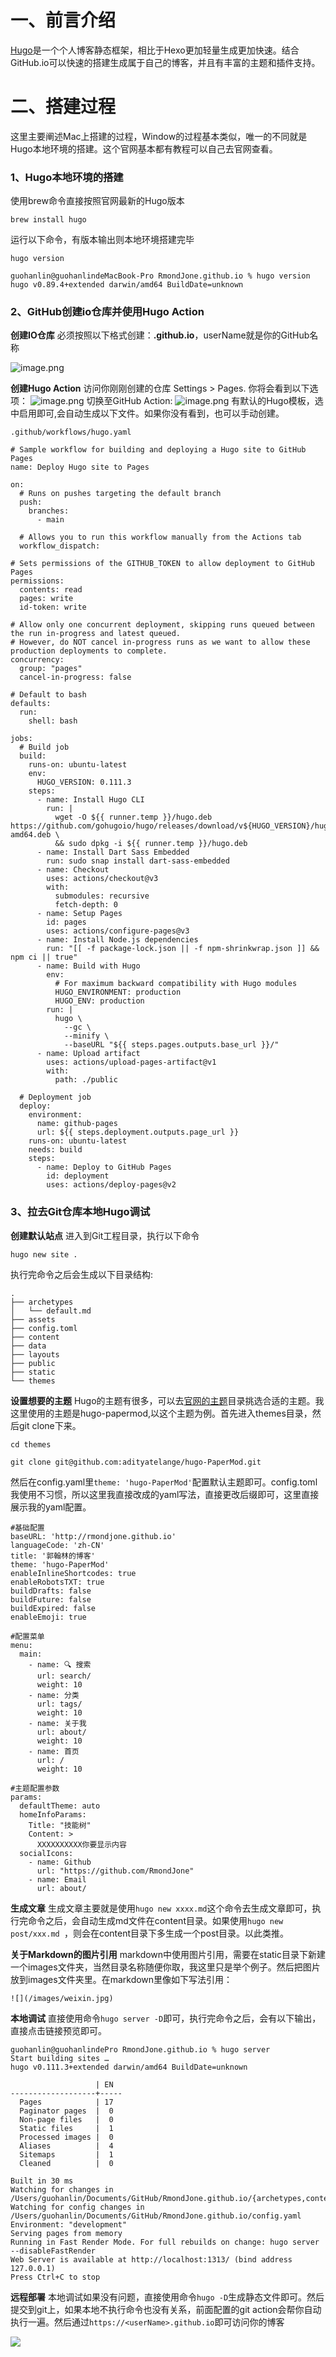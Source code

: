 # 一、前言介绍
[Hugo](https://gohugo.io/)是一个个人博客静态框架，相比于Hexo更加轻量生成更加快速。结合GitHub.io可以快速的搭建生成属于自己的博客，并且有丰富的主题和插件支持。

# 二、搭建过程

这里主要阐述Mac上搭建的过程，Window的过程基本类似，唯一的不同就是Hugo本地环境的搭建。这个官网基本都有教程可以自己去官网查看。

### 1、Hugo本地环境的搭建
使用brew命令直接按照官网最新的Hugo版本
```
brew install hugo
```
运行以下命令，有版本输出则本地环境搭建完毕
```
hugo version

guohanlin@guohanlindeMacBook-Pro RmondJone.github.io % hugo version
hugo v0.89.4+extended darwin/amd64 BuildDate=unknown
```

### 2、GitHub创建io仓库并使用Hugo Action

**创建IO仓库**
必须按照以下格式创建：**<userName>.github.io**，userName就是你的GitHub名称

![image.png](/images/hugo_1.png)


**创建Hugo Action**
访问你刚刚创建的仓库 Settings > Pages. 你将会看到以下选项：
![image.png](/images/hugo_2.png)
切换至GitHub Action:
![image.png](/images/hugo_3.png)
有默认的Hugo模板，选中启用即可,会自动生成以下文件。如果你没有看到，也可以手动创建。

`.github/workflows/hugo.yaml`
```
# Sample workflow for building and deploying a Hugo site to GitHub Pages
name: Deploy Hugo site to Pages

on:
  # Runs on pushes targeting the default branch
  push:
    branches:
      - main

  # Allows you to run this workflow manually from the Actions tab
  workflow_dispatch:

# Sets permissions of the GITHUB_TOKEN to allow deployment to GitHub Pages
permissions:
  contents: read
  pages: write
  id-token: write

# Allow only one concurrent deployment, skipping runs queued between the run in-progress and latest queued.
# However, do NOT cancel in-progress runs as we want to allow these production deployments to complete.
concurrency:
  group: "pages"
  cancel-in-progress: false

# Default to bash
defaults:
  run:
    shell: bash

jobs:
  # Build job
  build:
    runs-on: ubuntu-latest
    env:
      HUGO_VERSION: 0.111.3
    steps:
      - name: Install Hugo CLI
        run: |
          wget -O ${{ runner.temp }}/hugo.deb https://github.com/gohugoio/hugo/releases/download/v${HUGO_VERSION}/hugo_extended_${HUGO_VERSION}_linux-amd64.deb \
          && sudo dpkg -i ${{ runner.temp }}/hugo.deb          
      - name: Install Dart Sass Embedded
        run: sudo snap install dart-sass-embedded
      - name: Checkout
        uses: actions/checkout@v3
        with:
          submodules: recursive
          fetch-depth: 0
      - name: Setup Pages
        id: pages
        uses: actions/configure-pages@v3
      - name: Install Node.js dependencies
        run: "[[ -f package-lock.json || -f npm-shrinkwrap.json ]] && npm ci || true"
      - name: Build with Hugo
        env:
          # For maximum backward compatibility with Hugo modules
          HUGO_ENVIRONMENT: production
          HUGO_ENV: production
        run: |
          hugo \
            --gc \
            --minify \
            --baseURL "${{ steps.pages.outputs.base_url }}/"          
      - name: Upload artifact
        uses: actions/upload-pages-artifact@v1
        with:
          path: ./public

  # Deployment job
  deploy:
    environment:
      name: github-pages
      url: ${{ steps.deployment.outputs.page_url }}
    runs-on: ubuntu-latest
    needs: build
    steps:
      - name: Deploy to GitHub Pages
        id: deployment
        uses: actions/deploy-pages@v2
```

### 3、拉去Git仓库本地Hugo调试

**创建默认站点**
进入到Git工程目录，执行以下命令
```
hugo new site .
```
执行完命令之后会生成以下目录结构:
```
.
├── archetypes
│   └── default.md
├── assets
├── config.toml
├── content
├── data
├── layouts
├── public
├── static
└── themes
```

**设置想要的主题**
Hugo的主题有很多，可以去[官网的主题](https://themes.gohugo.io/)目录挑选合适的主题。我这里使用的主题是hugo-papermod,以这个主题为例。首先进入themes目录，然后git clone下来。

```
cd themes

git clone git@github.com:adityatelange/hugo-PaperMod.git
```
然后在config.yaml里`theme: 'hugo-PaperMod'`配置默认主题即可。config.toml我使用不习惯，所以这里我直接改成的yaml写法，直接更改后缀即可，这里直接展示我的yaml配置。
```
#基础配置
baseURL: 'http://rmondjone.github.io'
languageCode: 'zh-CN'
title: '郭翰林的博客'
theme: 'hugo-PaperMod'
enableInlineShortcodes: true
enableRobotsTXT: true
buildDrafts: false
buildFuture: false
buildExpired: false
enableEmoji: true

#配置菜单
menu:
  main:
    - name: 🔍 搜索
      url: search/
      weight: 10
    - name: 分类
      url: tags/
      weight: 10
    - name: 关于我
      url: about/
      weight: 10
    - name: 首页
      url: /
      weight: 10

#主题配置参数
params:
  defaultTheme: auto
  homeInfoParams:
    Title: "技能树"
    Content: >
      XXXXXXXXXX你要显示内容
  socialIcons:
    - name: Github
      url: "https://github.com/RmondJone"
    - name: Email
      url: about/

```
**生成文章**
生成文章主要就是使用`hugo new xxxx.md`这个命令去生成文章即可，执行完命令之后，会自动生成md文件在content目录。如果使用`hugo new  post/xxx.md `，则会在content目录下多生成一个post目录。以此类推。

**关于Markdown的图片引用**
markdown中使用图片引用，需要在static目录下新建一个images文件夹，当然目录名称随便你取，我这里只是举个例子。然后把图片放到images文件夹里。在markdown里像如下写法引用：
```
![](/images/weixin.jpg)
```

**本地调试**
直接使用命令`hugo server -D`即可，执行完命令之后，会有以下输出，直接点击链接预览即可。
```
guohanlin@guohanlindePro RmondJone.github.io % hugo server
Start building sites … 
hugo v0.111.3+extended darwin/amd64 BuildDate=unknown

                   | EN  
-------------------+-----
  Pages            | 17  
  Paginator pages  |  0  
  Non-page files   |  0  
  Static files     |  1  
  Processed images |  0  
  Aliases          |  4  
  Sitemaps         |  1  
  Cleaned          |  0  

Built in 30 ms
Watching for changes in /Users/guohanlin/Documents/GitHub/RmondJone.github.io/{archetypes,content,static,themes}
Watching for config changes in /Users/guohanlin/Documents/GitHub/RmondJone.github.io/config.yaml
Environment: "development"
Serving pages from memory
Running in Fast Render Mode. For full rebuilds on change: hugo server --disableFastRender
Web Server is available at http://localhost:1313/ (bind address 127.0.0.1)
Press Ctrl+C to stop

```

**远程部署**
本地调试如果没有问题，直接使用命令`hugo -D`生成静态文件即可。然后提交到git上，如果本地不执行命令也没有关系，前面配置的git action会帮你自动执行一遍。然后通过`https://<userName>.github.io`即可访问你的博客

![](/images/hugo_4.png)


